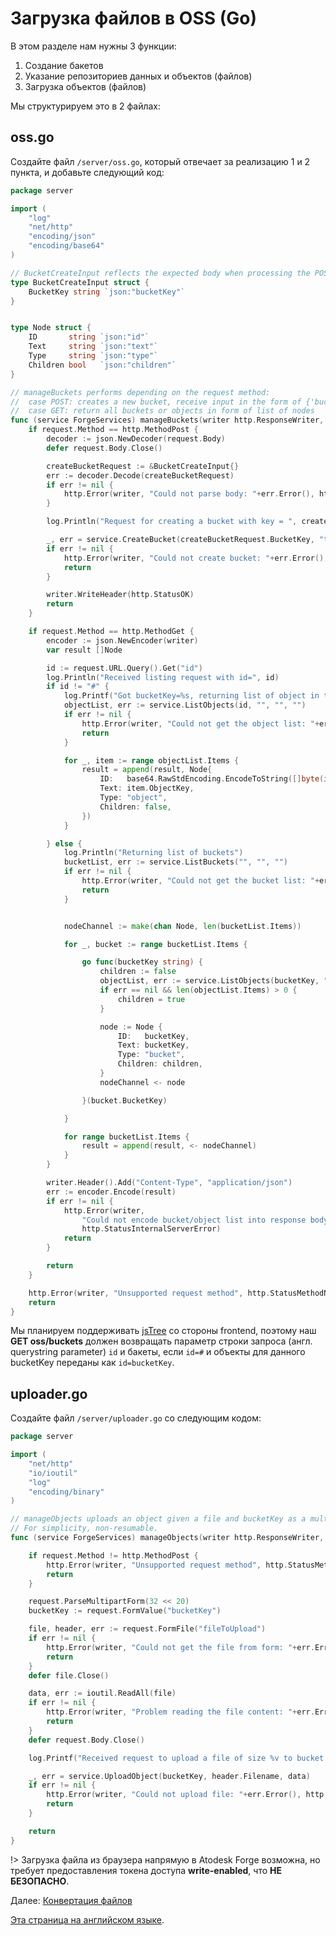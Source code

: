 # Загрузка файлов в OSS (Go)

В этом разделе нам нужны 3 функции:

1. Создание бакетов
2. Указание репозиториев данных и объектов (файлов)
3. Загрузка объектов (файлов)

Мы структурируем это в 2 файлах:

## oss.go

Создайте файл `/server/oss.go`, который отвечает за реализацию 1  и 2 пункта, и добавьте следующий код:

```go
package server

import (
	"log"
	"net/http"
	"encoding/json"
	"encoding/base64"
)

// BucketCreateInput reflects the expected body when processing the POST request to bucket managing endpoint
type BucketCreateInput struct {
	BucketKey string `json:"bucketKey"`
}


type Node struct {
	ID       string `json:"id"`
	Text     string `json:"text"`
	Type     string `json:"type"`
	Children bool   `json:"children"`
}

// manageBuckets performs depending on the request method:
// 	case POST: creates a new bucket, receive input in the form of {'bucketKey': 'theKey'} and return 200.
//	case GET: return all buckets or objects in form of list of nodes
func (service ForgeServices) manageBuckets(writer http.ResponseWriter, request *http.Request) {
	if request.Method == http.MethodPost {
		decoder := json.NewDecoder(request.Body)
		defer request.Body.Close()

		createBucketRequest := &BucketCreateInput{}
		err := decoder.Decode(createBucketRequest)
		if err != nil {
			http.Error(writer, "Could not parse body: "+err.Error(), http.StatusBadRequest)
		}

		log.Println("Request for creating a bucket with key = ", createBucketRequest.BucketKey)

		_, err = service.CreateBucket(createBucketRequest.BucketKey, "transient")
		if err != nil {
			http.Error(writer, "Could not create bucket: "+err.Error(), http.StatusInternalServerError)
			return
		}

		writer.WriteHeader(http.StatusOK)
		return
	}

	if request.Method == http.MethodGet {
		encoder := json.NewEncoder(writer)
		var result []Node

		id := request.URL.Query().Get("id")
		log.Println("Received listing request with id=", id)
		if id != "#" {
			log.Printf("Got bucketKey=%s, returning list of object in that bucket", id)
			objectList, err := service.ListObjects(id, "", "", "")
			if err != nil {
				http.Error(writer, "Could not get the object list: "+err.Error(), http.StatusInternalServerError)
				return
			}

			for _, item := range objectList.Items {
				result = append(result, Node{
					ID:   base64.RawStdEncoding.EncodeToString([]byte(item.ObjectID)),
					Text: item.ObjectKey,
					Type: "object",
					Children: false,
				})
			}

		} else {
			log.Println("Returning list of buckets")
			bucketList, err := service.ListBuckets("", "", "")
			if err != nil {
				http.Error(writer, "Could not get the bucket list: "+err.Error(), http.StatusInternalServerError)
				return
			}


			nodeChannel := make(chan Node, len(bucketList.Items))

			for _, bucket := range bucketList.Items {

				go func(bucketKey string) {
					children := false
					objectList, err := service.ListObjects(bucketKey, "", "", "")
					if err == nil && len(objectList.Items) > 0 {
						children = true
					}

					node := Node {
						ID:   bucketKey,
						Text: bucketKey,
						Type: "bucket",
						Children: children,
					}
					nodeChannel <- node

				}(bucket.BucketKey)

			}

			for range bucketList.Items {
				result = append(result, <- nodeChannel)
			}
		}

		writer.Header().Add("Content-Type", "application/json")
		err := encoder.Encode(result)
		if err != nil {
			http.Error(writer,
				"Could not encode bucket/object list into response body: "+err.Error(),
				http.StatusInternalServerError)
			return
		}

		return
	}

	http.Error(writer, "Unsupported request method", http.StatusMethodNotAllowed)
	return
}

```

Мы планируем поддерживать [jsTree](https://www.jstree.com/) со стороны frontend, поэтому наш **GET oss/buckets** должен возвращать параметр строки запроса (англ. querystring parameter) `id` и бакеты, если `id=#` и объекты для данного bucketKey переданы как `id=bucketKey`.


## uploader.go

Создайте файл `/server/uploader.go` со следующим кодом:

```go
package server

import (
	"net/http"
	"io/ioutil"
	"log"
	"encoding/binary"
)

// manageObjects uploads an object given a file and bucketKey as a multipart/form-data.
// For simplicity, non-resumable.
func (service ForgeServices) manageObjects(writer http.ResponseWriter, request *http.Request) {

	if request.Method != http.MethodPost {
		http.Error(writer, "Unsupported request method", http.StatusMethodNotAllowed)
		return
	}

	request.ParseMultipartForm(32 << 20)
	bucketKey := request.FormValue("bucketKey")

	file, header, err := request.FormFile("fileToUpload")
	if err != nil {
		http.Error(writer, "Could not get the file from form: "+err.Error(), http.StatusBadRequest)
		return
	}
	defer file.Close()

	data, err := ioutil.ReadAll(file)
	if err != nil {
		http.Error(writer, "Problem reading the file content: "+err.Error(), http.StatusBadRequest)
		return
	}
	defer request.Body.Close()

	log.Printf("Received request to upload a file of size %v to bucket %s\n", binary.Size(data), bucketKey)

	_, err = service.UploadObject(bucketKey, header.Filename, data)
	if err != nil {
		http.Error(writer, "Could not upload file: "+err.Error(), http.StatusBadRequest)
		return
	}

	return
}
```

!> Загрузка файла из браузера напрямую в Atodesk Forge возможна, но требует предоставления токена доступа **write-enabled**, что **НЕ БЕЗОПАСНО**. 

Далее: [Конвертация файлов](modelderivative/translate/)

[Эта страница на английском языке](https://learnforge.autodesk.io/#/datamanagement/oss/go).
